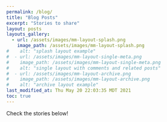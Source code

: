 ```yaml
---
permalink: /blog/
title: "Blog Posts"
excerpt: "Stories to share"
layout: posts
layouts_gallery:
  - url: /assets/images/mm-layout-splash.png
    image_path: /assets/images/mm-layout-splash.png
#    alt: "splash layout example"
#  - url: /assets/images/mm-layout-single-meta.png
#    image_path: /assets/images/mm-layout-single-meta.png
#    alt: "single layout with comments and related posts"
#  - url: /assets/images/mm-layout-archive.png
#    image_path: /assets/images/mm-layout-archive.png
#    alt: "archive layout example"
last_modified_at: Thu May 20 22:03:35 MDT 2021
toc: true
---
```



Check the stories below!


